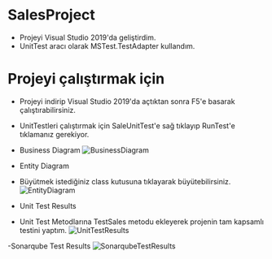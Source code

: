 # SalesProject

- Projeyi Visual Studio 2019'da geliştirdim.
- UnitTest aracı olarak MSTest.TestAdapter kullandım.

# Projeyi çalıştırmak için
- Projeyi indirip Visual Studio 2019'da açtıktan sonra F5'e basarak çalıştırabilirsiniz.
- UnitTestleri çalıştırmak için SaleUnitTest'e sağ tıklayıp RunTest'e tıklamanız gerekiyor.


- Business Diagram
![BusinessDiagram](https://imgyukle.com/f/2022/04/09/RofBJG.png)
- Entity Diagram
- Büyütmek istediğiniz class kutusuna tıklayarak büyütebilirsiniz.
![EntityDiagram](https://imgyukle.com/f/2022/04/09/Ro0ctf.png)
- Unit Test Results
- Unit Test Metodlarına TestSales metodu ekleyerek projenin tam kapsamlı testini yaptım.
![UnitTestResults](https://imgyukle.com/f/2022/04/09/Ro778P.png)

-Sonarqube Test Results
![SonarqubeTestResults](https://imgyukle.com/f/2022/04/09/REIlSR.png)


